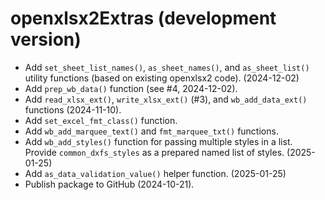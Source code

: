 # openxlsx2Extras (development version)

* Add `set_sheet_list_names()`, `as_sheet_names()`, and `as_sheet_list()` utility functions (based on existing openxlsx2 code). (2024-12-02)
* Add `prep_wb_data()` function (see #4, 2024-12-02).
* Add `read_xlsx_ext()`, `write_xlsx_ext()` (#3), and `wb_add_data_ext()` functions (2024-11-10).
* Add `set_excel_fmt_class()` function.
* Add `wb_add_marquee_text()` and `fmt_marquee_txt()` functions.
* Add `wb_add_styles()` function for passing multiple styles in a list. Provide `common_dxfs_styles` as a prepared named list of styles. (2025-01-25)
* Add `as_data_validation_value()` helper function. (2025-01-25)
* Publish package to GitHub (2024-10-21).
